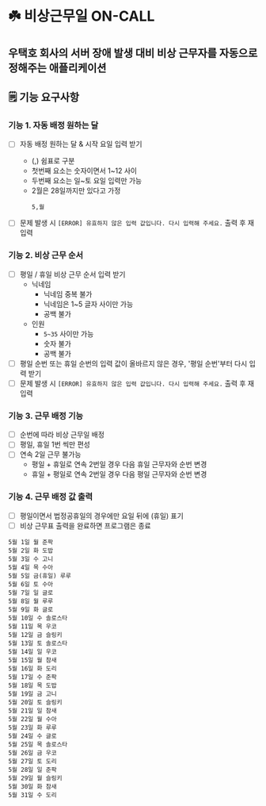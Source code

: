 # ☘️ 비상근무일 ON-CALL

## 우택호 회사의 서버 장애 발생 대비 비상 근무자를 자동으로 정해주는 애플리케이션

## 🗒 기능 요구사항

### 기능 1. 자동 배정 원하는 달

- [ ] 자동 배정 원하는 달 & 시작 요일 입력 받기 
  - (,) 쉼표로 구분
  - 첫번째 요소는 숫자이면서 1~12 사이
  - 두번째 요소는 일~토 요일 입력만 가능
  - 2월은 28일까지만 있다고 가정
      ```
     5,월
     ```

- [ ] 문제 발생 시 `[ERROR] 유효하지 않은 입력 값입니다. 다시 입력해 주세요.` 출력 후 재입력

### 기능 2. 비상 근무 순서

- [ ] 평일 / 휴일 비상 근무 순서 입력 받기
  - 닉네임
      - 닉네임 중복 불가
      - 닉네임은 1~5 글자 사이만 가능
      - 공백 불가
  - 인원
    - `5~35` 사이만 가능
    - 숫자 불가
    - 공백 불가
- [ ] 평일 순번 또는 휴일 순번의 입력 값이 올바르지 않은 경우, '평일 순번'부터 다시 입력 받기
- [ ] 문제 발생 시 `[ERROR] 유효하지 않은 입력 값입니다. 다시 입력해 주세요.` 출력 후 재입력

### 기능 3. 근무 배정 기능
- [ ] 순번에 따라 비상 근무일 배정
- [ ] 평일, 휴일 1번 씩만 편성
- [ ] 연속 2일 근무 불가능
  - 평일 + 휴일로 연속 2번일 경우 다음 휴일 근무자와 순번 변경
  - 휴일 + 평일로 연속 2번일 경우 다음 평일 근무자와 순번 변경

### 기능 4. 근무 배정 값 출력
- [ ] 평일이면서 법정공휴일의 경우에만 요일 뒤에 (휴일) 표기
- [ ] 비상 근무표 출력을 완료하면 프로그램은 종료
```aiignore
5월 1일 월 준팍
5월 2일 화 도밥
5월 3일 수 고니
5월 4일 목 수아
5월 5일 금(휴일) 루루
5월 6일 토 수아
5월 7일 일 글로
5월 8일 월 루루
5월 9일 화 글로
5월 10일 수 솔로스타
5월 11일 목 우코
5월 12일 금 슬링키
5월 13일 토 솔로스타
5월 14일 일 우코
5월 15일 월 참새
5월 16일 화 도리
5월 17일 수 준팍
5월 18일 목 도밥
5월 19일 금 고니
5월 20일 토 슬링키
5월 21일 일 참새
5월 22일 월 수아
5월 23일 화 루루
5월 24일 수 글로
5월 25일 목 솔로스타
5월 26일 금 우코
5월 27일 토 도리
5월 28일 일 준팍
5월 29일 월 슬링키
5월 30일 화 참새
5월 31일 수 도리
```
    